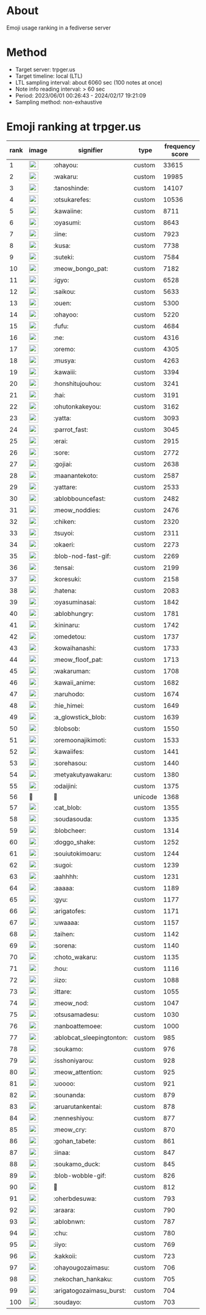 # About
Emoji usage ranking in a fediverse server

# Method
- Target server: trpger.us
- Target timeline: local (LTL)
- LTL sampling interval: about 6060 sec (100 notes at once)
- Note info reading interval: > 60 sec
- Period: 2023/06/01 00:26:43 - 2024/02/17 19:21:09 
- Sampling method: non-exhaustive

# Emoji ranking at trpger.us

|rank|image|signifier|type|frequency score|
|----|----|----|----|----|
|1|<img height="24" src="https://trpger.us/emoji/ohayou.webp">|:ohayou:|custom|33615|
|2|<img height="24" src="https://trpger.us/emoji/wakaru.webp">|:wakaru:|custom|19985|
|3|<img height="24" src="https://trpger.us/emoji/tanoshinde.webp">|:tanoshinde:|custom|14107|
|4|<img height="24" src="https://trpger.us/emoji/otsukarefes.webp">|:otsukarefes:|custom|10536|
|5|<img height="24" src="https://trpger.us/emoji/kawaiine.webp">|:kawaiine:|custom|8711|
|6|<img height="24" src="https://trpger.us/emoji/oyasumi.webp">|:oyasumi:|custom|8643|
|7|<img height="24" src="https://trpger.us/emoji/iine.webp">|:iine:|custom|7923|
|8|<img height="24" src="https://trpger.us/emoji/kusa.webp">|:kusa:|custom|7738|
|9|<img height="24" src="https://trpger.us/emoji/suteki.webp">|:suteki:|custom|7584|
|10|<img height="24" src="https://trpger.us/emoji/meow_bongo_pat.webp">|:meow_bongo_pat:|custom|7182|
|11|<img height="24" src="https://trpger.us/emoji/igyo.webp">|:igyo:|custom|6528|
|12|<img height="24" src="https://trpger.us/emoji/saikou.webp">|:saikou:|custom|5633|
|13|<img height="24" src="https://trpger.us/emoji/ouen.webp">|:ouen:|custom|5300|
|14|<img height="24" src="https://trpger.us/emoji/ohayoo.webp">|:ohayoo:|custom|5220|
|15|<img height="24" src="https://trpger.us/emoji/fufu.webp">|:fufu:|custom|4684|
|16|<img height="24" src="https://trpger.us/emoji/ne.webp">|:ne:|custom|4316|
|17|<img height="24" src="https://trpger.us/emoji/oremo.webp">|:oremo:|custom|4305|
|18|<img height="24" src="https://trpger.us/emoji/musya.webp">|:musya:|custom|4263|
|19|<img height="24" src="https://trpger.us/emoji/kawaiii.webp">|:kawaiii:|custom|3394|
|20|<img height="24" src="https://trpger.us/emoji/honshitujouhou.webp">|:honshitujouhou:|custom|3241|
|21|<img height="24" src="https://trpger.us/emoji/hai.webp">|:hai:|custom|3191|
|22|<img height="24" src="https://trpger.us/emoji/ohutonkakeyou.webp">|:ohutonkakeyou:|custom|3162|
|23|<img height="24" src="https://trpger.us/emoji/yatta.webp">|:yatta:|custom|3093|
|24|<img height="24" src="https://trpger.us/emoji/parrot_fast.webp">|:parrot_fast:|custom|3045|
|25|<img height="24" src="https://trpger.us/emoji/erai.webp">|:erai:|custom|2915|
|26|<img height="24" src="https://trpger.us/emoji/sore.webp">|:sore:|custom|2772|
|27|<img height="24" src="https://trpger.us/emoji/gojiai.webp">|:gojiai:|custom|2638|
|28|<img height="24" src="https://trpger.us/emoji/maanantekoto.webp">|:maanantekoto:|custom|2587|
|29|<img height="24" src="https://trpger.us/emoji/yattare.webp">|:yattare:|custom|2533|
|30|<img height="24" src="https://trpger.us/emoji/ablobbouncefast.webp">|:ablobbouncefast:|custom|2482|
|31|<img height="24" src="https://trpger.us/emoji/meow_noddies.webp">|:meow_noddies:|custom|2476|
|32|<img height="24" src="https://trpger.us/emoji/chiken.webp">|:chiken:|custom|2320|
|33|<img height="24" src="https://trpger.us/emoji/tsuyoi.webp">|:tsuyoi:|custom|2311|
|34|<img height="24" src="https://trpger.us/emoji/okaeri.webp">|:okaeri:|custom|2273|
|35|<img height="24" src="https://trpger.us/emoji/blob-nod-fast-gif.webp">|:blob-nod-fast-gif:|custom|2269|
|36|<img height="24" src="https://trpger.us/emoji/tensai.webp">|:tensai:|custom|2199|
|37|<img height="24" src="https://trpger.us/emoji/koresuki.webp">|:koresuki:|custom|2158|
|38|<img height="24" src="https://trpger.us/emoji/hatena.webp">|:hatena:|custom|2083|
|39|<img height="24" src="https://trpger.us/emoji/oyasuminasai.webp">|:oyasuminasai:|custom|1842|
|40|<img height="24" src="https://trpger.us/emoji/ablobhungry.webp">|:ablobhungry:|custom|1781|
|41|<img height="24" src="https://trpger.us/emoji/kininaru.webp">|:kininaru:|custom|1742|
|42|<img height="24" src="https://trpger.us/emoji/omedetou.webp">|:omedetou:|custom|1737|
|43|<img height="24" src="https://trpger.us/emoji/kowaihanashi.webp">|:kowaihanashi:|custom|1733|
|44|<img height="24" src="https://trpger.us/emoji/meow_floof_pat.webp">|:meow_floof_pat:|custom|1713|
|45|<img height="24" src="https://trpger.us/emoji/wakaruman.webp">|:wakaruman:|custom|1708|
|46|<img height="24" src="https://trpger.us/emoji/kawaii_anime.webp">|:kawaii_anime:|custom|1682|
|47|<img height="24" src="https://trpger.us/emoji/naruhodo.webp">|:naruhodo:|custom|1674|
|48|<img height="24" src="https://trpger.us/emoji/hie_himei.webp">|:hie_himei:|custom|1649|
|49|<img height="24" src="https://trpger.us/emoji/a_glowstick_blob.webp">|:a_glowstick_blob:|custom|1639|
|50|<img height="24" src="https://trpger.us/emoji/blobsob.webp">|:blobsob:|custom|1550|
|51|<img height="24" src="https://trpger.us/emoji/oremoonajikimoti.webp">|:oremoonajikimoti:|custom|1533|
|52|<img height="24" src="https://trpger.us/emoji/kawaiifes.webp">|:kawaiifes:|custom|1441|
|53|<img height="24" src="https://trpger.us/emoji/sorehasou.webp">|:sorehasou:|custom|1440|
|54|<img height="24" src="https://trpger.us/emoji/metyakutyawakaru.webp">|:metyakutyawakaru:|custom|1380|
|55|<img height="24" src="https://trpger.us/emoji/odaijini.webp">|:odaijini:|custom|1375|
|56|🍮|🍮|unicode|1368|
|57|<img height="24" src="https://trpger.us/emoji/cat_blob.webp">|:cat_blob:|custom|1355|
|58|<img height="24" src="https://trpger.us/emoji/soudasouda.webp">|:soudasouda:|custom|1335|
|59|<img height="24" src="https://trpger.us/emoji/blobcheer.webp">|:blobcheer:|custom|1314|
|60|<img height="24" src="https://trpger.us/emoji/doggo_shake.webp">|:doggo_shake:|custom|1252|
|61|<img height="24" src="https://trpger.us/emoji/souiutokimoaru.webp">|:souiutokimoaru:|custom|1244|
|62|<img height="24" src="https://trpger.us/emoji/sugoi.webp">|:sugoi:|custom|1239|
|63|<img height="24" src="https://trpger.us/emoji/aahhhh.webp">|:aahhhh:|custom|1231|
|64|<img height="24" src="https://trpger.us/emoji/aaaaa.webp">|:aaaaa:|custom|1189|
|65|<img height="24" src="https://trpger.us/emoji/gyu.webp">|:gyu:|custom|1177|
|66|<img height="24" src="https://trpger.us/emoji/arigatofes.webp">|:arigatofes:|custom|1171|
|67|<img height="24" src="https://trpger.us/emoji/uwaaaa.webp">|:uwaaaa:|custom|1157|
|68|<img height="24" src="https://trpger.us/emoji/taihen.webp">|:taihen:|custom|1142|
|69|<img height="24" src="https://trpger.us/emoji/sorena.webp">|:sorena:|custom|1140|
|70|<img height="24" src="https://trpger.us/emoji/choto_wakaru.webp">|:choto_wakaru:|custom|1135|
|71|<img height="24" src="https://trpger.us/emoji/hou.webp">|:hou:|custom|1116|
|72|<img height="24" src="https://trpger.us/emoji/iizo.webp">|:iizo:|custom|1088|
|73|<img height="24" src="https://trpger.us/emoji/ittare.webp">|:ittare:|custom|1055|
|74|<img height="24" src="https://trpger.us/emoji/meow_nod.webp">|:meow_nod:|custom|1047|
|75|<img height="24" src="https://trpger.us/emoji/otsusamadesu.webp">|:otsusamadesu:|custom|1030|
|76|<img height="24" src="https://trpger.us/emoji/nanboattemoee.webp">|:nanboattemoee:|custom|1000|
|77|<img height="24" src="https://trpger.us/emoji/ablobcat_sleepingtonton.webp">|:ablobcat_sleepingtonton:|custom|985|
|78|<img height="24" src="https://trpger.us/emoji/soukamo.webp">|:soukamo:|custom|976|
|79|<img height="24" src="https://trpger.us/emoji/isshoniyarou.webp">|:isshoniyarou:|custom|928|
|80|<img height="24" src="https://trpger.us/emoji/meow_attention.webp">|:meow_attention:|custom|925|
|81|<img height="24" src="https://trpger.us/emoji/uoooo.webp">|:uoooo:|custom|921|
|82|<img height="24" src="https://trpger.us/emoji/sounanda.webp">|:sounanda:|custom|879|
|83|<img height="24" src="https://trpger.us/emoji/aruarutankentai.webp">|:aruarutankentai:|custom|878|
|84|<img height="24" src="https://trpger.us/emoji/nenneshiyou.webp">|:nenneshiyou:|custom|877|
|85|<img height="24" src="https://trpger.us/emoji/meow_cry.webp">|:meow_cry:|custom|870|
|86|<img height="24" src="https://trpger.us/emoji/gohan_tabete.webp">|:gohan_tabete:|custom|861|
|87|<img height="24" src="https://trpger.us/emoji/iinaa.webp">|:iinaa:|custom|847|
|88|<img height="24" src="https://trpger.us/emoji/soukamo_duck.webp">|:soukamo_duck:|custom|845|
|89|<img height="24" src="https://trpger.us/emoji/blob-wobble-gif.webp">|:blob-wobble-gif:|custom|826|
|90|<img height="24" src="https://trpger.us/emoji/birthday.webp">|:birthday:|custom|812|
|91|<img height="24" src="https://trpger.us/emoji/oherbdesuwa.webp">|:oherbdesuwa:|custom|793|
|92|<img height="24" src="https://trpger.us/emoji/araara.webp">|:araara:|custom|790|
|93|<img height="24" src="https://trpger.us/emoji/ablobnwn.webp">|:ablobnwn:|custom|787|
|94|<img height="24" src="https://trpger.us/emoji/chu.webp">|:chu:|custom|780|
|95|<img height="24" src="https://trpger.us/emoji/iiyo.webp">|:iiyo:|custom|769|
|96|<img height="24" src="https://trpger.us/emoji/kakkoii.webp">|:kakkoii:|custom|723|
|97|<img height="24" src="https://trpger.us/emoji/ohayougozaimasu.webp">|:ohayougozaimasu:|custom|706|
|98|<img height="24" src="https://trpger.us/emoji/nekochan_hankaku.webp">|:nekochan_hankaku:|custom|705|
|99|<img height="24" src="https://trpger.us/emoji/arigatogozaimasu_burst.webp">|:arigatogozaimasu_burst:|custom|704|
|100|<img height="24" src="https://trpger.us/emoji/soudayo.webp">|:soudayo:|custom|703|
